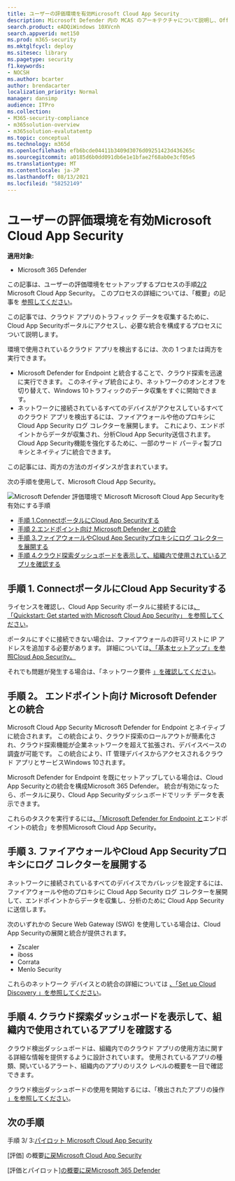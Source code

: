 ```yaml
---
title: ユーザーの評価環境を有効Microsoft Cloud App Security
description: Microsoft Defender 内の MCAS のアーキテクチャについて説明し、Office 365製品間の相互作用をMicrosoft 365 Defenderします。
search.product: eADQiWindows 10XVcnh
search.appverid: met150
ms.prod: m365-security
ms.mktglfcycl: deploy
ms.sitesec: library
ms.pagetype: security
f1.keywords:
- NOCSH
ms.author: bcarter
author: brendacarter
localization_priority: Normal
manager: dansimp
audience: ITPro
ms.collection:
- M365-security-compliance
- m365solution-overview
- m365solution-evalutatemtp
ms.topic: conceptual
ms.technology: m365d
ms.openlocfilehash: efb6bcde04411b3409d3076d09251423d436265c
ms.sourcegitcommit: a0185d6b0dd091db6e1e1bfae2f68ab0e3cf05e5
ms.translationtype: MT
ms.contentlocale: ja-JP
ms.lasthandoff: 08/13/2021
ms.locfileid: "58252149"
---
```

# <a name="enable-the-evaluation-environment-for-microsoft-cloud-app-security"></a>ユーザーの評価環境を有効Microsoft Cloud App Security


**適用対象:**

- Microsoft 365 Defender

この記事は、ユーザーの評価環境をセットアップするプロセスの手順[2/2](eval-defender-mcas-overview.md) Microsoft Cloud App Security。 このプロセスの詳細については、「概要」の記事を [参照してください](eval-defender-mcas-overview.md)。

この記事では、クラウド アプリのトラフィック データを収集するために、Cloud App Securityポータルにアクセスし、必要な統合を構成するプロセスについて説明します。

環境で使用されているクラウド アプリを検出するには、次の 1 つまたは両方を実行できます。

- Microsoft Defender for Endpoint と統合することで、クラウド探索を迅速に実行できます。 このネイティブ統合により、ネットワークのオンとオフを切り替えて、Windows 10トラフィックのデータ収集をすぐに開始できます。
- ネットワークに接続されているすべてのデバイスがアクセスしているすべてのクラウド アプリを検出するには、ファイアウォールや他のプロキシに Cloud App Security ログ コレクターを展開します。 これにより、エンドポイントからデータが収集され、分析Cloud App Security送信されます。 Cloud App Security機能を強化するために、一部のサード パーティ製プロキシとネイティブに統合できます。

この記事には、両方の方法のガイダンスが含まれています。

次の手順を使用して、Microsoft Cloud App Security。

![Microsoft Defender 評価環境で Microsoft Microsoft Cloud App Securityを有効にする手順](../../media/defender/m365-defender-mcas-eval-enable-steps.png)

- [手順 1.ConnectポータルにCloud App Securityする](#step-1-connect-to-the-cloud-app-security-portal)
- [手順 2.エンドポイント向け Microsoft Defender との統合](#step-2-integrate-with-microsoft-defender-for-endpoint)
- [手順 3.ファイアウォールやCloud App Securityプロキシにログ コレクターを展開する](#step-3-deploy-the-cloud-app-security-log-collector-on-your-firewalls-and-other-proxies)
- [手順 4.クラウド探索ダッシュボードを表示して、組織内で使用されているアプリを確認する](#step-4-view-the-cloud-discovery-dashboard-to-see-what-apps-are-being-used-in-your-organization)

## <a name="step-1-connect-to-the-cloud-app-security-portal"></a>手順 1. ConnectポータルにCloud App Securityする

ライセンスを確認し、Cloud App Security ポータルに接続するには[、「Quickstart: Get started with Microsoft Cloud App Security」 を参照してください](/cloud-app-security/getting-started-with-cloud-app-security)。 

ポータルにすぐに接続できない場合は、ファイアウォールの許可リストに IP アドレスを追加する必要があります。 詳細については[、「基本セットアップ」を参照Cloud App Security。](/cloud-app-security/general-setup)

それでも問題が発生する場合は、「ネットワーク要件 [」を確認してください](/cloud-app-security/network-requirements)。

## <a name="step-2-integrate-with-microsoft-defender-for-endpoint"></a>手順 2。 エンドポイント向け Microsoft Defender との統合

Microsoft Cloud App Security Microsoft Defender for Endpoint とネイティブに統合されます。 この統合により、クラウド探索のロールアウトが簡素化され、クラウド探索機能が企業ネットワークを超えて拡張され、デバイスベースの調査が可能です。 この統合により、IT 管理デバイスからアクセスされるクラウド アプリとサービスWindows 10されます。 

Microsoft Defender for Endpoint を既にセットアップしている場合は、Cloud App Securityとの統合を構成Microsoft 365 Defender。 統合が有効になったら、ポータルに戻り、Cloud App Securityダッシュボードでリッチ データを表示できます。

これらのタスクを実行するには[、「Microsoft Defender for Endpoint と](/cloud-app-security/mde-integration)エンドポイントの統合」を参照Microsoft Cloud App Security。 

## <a name="step-3-deploy-the-cloud-app-security-log-collector-on-your-firewalls-and-other-proxies"></a>手順 3. ファイアウォールやCloud App Securityプロキシにログ コレクターを展開する

ネットワークに接続されているすべてのデバイスでカバレッジを設定するには、ファイアウォールや他のプロキシに Cloud App Security ログ コレクターを展開して、エンドポイントからデータを収集し、分析のために Cloud App Security に送信します。 

次のいずれかの Secure Web Gateway (SWG) を使用している場合は、Cloud App Securityの展開と統合が提供されます。
- Zscaler
- iboss
- Corrata
- Menlo Security

これらのネットワーク デバイスとの統合の詳細については [、「Set up Cloud Discovery 」を参照してください](/cloud-app-security/set-up-cloud-discovery)。 
## <a name="step-4-view-the-cloud-discovery-dashboard-to-see-what-apps-are-being-used-in-your-organization"></a>手順 4. クラウド探索ダッシュボードを表示して、組織内で使用されているアプリを確認する

クラウド検出ダッシュボードは、組織内でのクラウド アプリの使用方法に関する詳細な情報を提供するように設計されています。 使用されているアプリの種類、開いているアラート、組織内のアプリのリスク レベルの概要を一目で確認できます。 

クラウド検出ダッシュボードの使用を開始するには、「検出されたアプリの操作 [」を参照してください](/cloud-app-security/discovered-apps)。

## <a name="next-steps"></a>次の手順

手順 3/ 3:[パイロット Microsoft Cloud App Security](eval-defender-mcas-pilot.md)

[評価] の概要[に戻Microsoft Cloud App Security](eval-defender-mcas-overview.md)

[評価とパイロット][の概要に戻Microsoft 365 Defender](eval-overview.md)